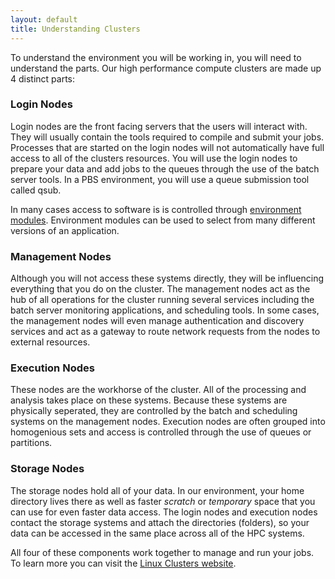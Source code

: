 ```yaml
---
layout: default
title: Understanding Clusters
---
```


To understand the environment you will be working in, you will need to understand the parts.  Our high performance compute clusters are made up 4 distinct parts:

### Login Nodes

Login nodes are the front facing servers that the users will interact with.  They will usually contain the tools required to compile and submit your jobs.  Processes that are started on the login nodes will not automatically have full access to all of the clusters resources.  You will use the login nodes to prepare your data and add jobs to the queues through the use of the batch server tools.  In a PBS environment, you will use a queue submission tool called qsub.

In many cases access to software is is controlled through [environment modules](/hpcc-training/modules).  Environment modules can be used to select from many different versions of an application.  

### Management Nodes

Although you will not access these systems directly, they will be influencing everything that you do on the cluster.  The management nodes act as the hub of all operations for the cluster running several services including the batch server monitoring applications, and scheduling tools.  In some cases, the management nodes will even manage authentication and discovery services and act as a gateway to route network requests from the nodes to external resources.

### Execution Nodes

These nodes are the workhorse of the cluster.  All of the processing and analysis takes place on these systems.  Because these systems are physically seperated, they are controlled by the batch and scheduling systems on the management nodes.  Execution nodes are often grouped into homogenious sets and access is controlled through the use of queues or partitions.

### Storage Nodes

The storage nodes hold all of your data.  In our environment, your home directory lives there as well as faster *scratch* or *temporary* space that you can use for even faster data access.  The login nodes and execution nodes contact the storage systems and attach the directories (folders), so your data can be accessed in the same place across all of the HPC systems.
 
All four of these components work together to manage and run your jobs.  To learn more you can visit the [Linux Clusters website](http://www.linuxclusters.com/).

